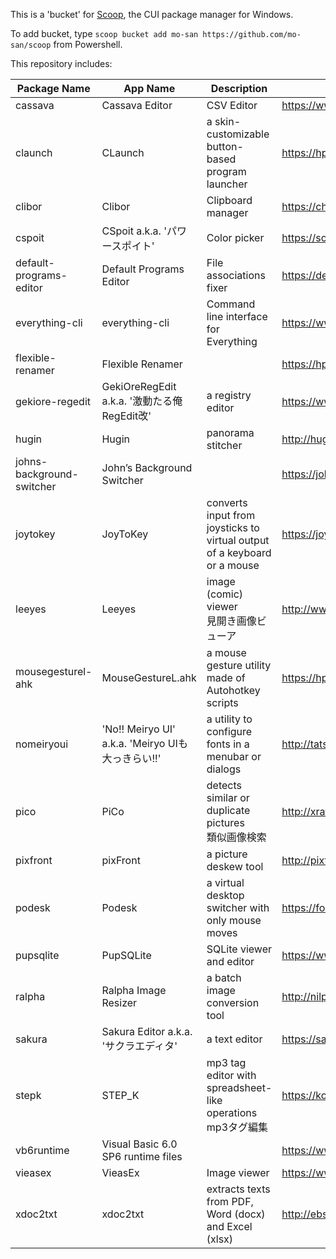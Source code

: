 This is a 'bucket' for [Scoop](https://scoop.sh/), the CUI package manager for Windows.

To add bucket, type `scoop bucket add mo-san https://github.com/mo-san/scoop` from Powershell.

This repository includes:

| Package Name | App Name | Description | Website |
|--|--|--|--|
| cassava | Cassava Editor | CSV Editor | https://www.asukaze.net/soft/cassava/ |
| claunch | CLaunch | a skin-customizable button-based program launcher | https://hp.vector.co.jp/authors/VA018351/claunch.html |
| clibor | Clibor | Clipboard manager | https://chigusa-web.com/clibor/ |
| cspoit | CSpoit a.k.a. 'パワースポイト' | Color picker | https://soft.utopiat.net/cspoit/ |
| default-programs-editor | Default Programs Editor | File associations fixer | https://defaultprogramseditor.com/ |
| everything-cli | everything-cli | Command line interface for Everything | https://www.voidtools.com/support/everything/command_line_interface/ |
| flexible-renamer | Flexible Renamer |  | https://hp.vector.co.jp/authors/VA014830/FlexRena/ |
| gekiore-regedit | GekiOreRegEdit a.k.a. '激動たる俺RegEdit改' | a registry editor | https://www.vector.co.jp/soft/win95/util/se295314.html |
| hugin | Hugin | panorama stitcher | http://hugin.sourceforge.net/ |
| johns-background-switcher | John’s Background Switcher |  | https://johnsad.ventures/software/backgroundswitcher/windows/ |
| joytokey | JoyToKey | converts input from joysticks to virtual output of a keyboard or a mouse | https://joytokey.net/ja/ |
| leeyes | Leeyes | image (comic) viewer<br>見開き画像ビューア | http://www3.tokai.or.jp/boxes/leeyes/ |
| mousegesturel-ahk | MouseGestureL.ahk | a mouse gesture utility made of Autohotkey scripts | https://hp.vector.co.jp/authors/VA018351/mglahk.html |
| nomeiryoui | 'No!! Meiryo UI' a.k.a. 'Meiryo UIも大っきらい!!' | a utility to configure fonts in a menubar or dialogs | http://tatsu.life.coocan.jp/MySoft/WinCust/index.html |
| pico | PiCo | detects similar or duplicate pictures<br>類似画像検索 | http://xration.sakura.ne.jp/htmls/program.htm |
| pixfront | pixFront | a picture deskew tool | http://pixtopo.main.jp/front_en/index.html |
| podesk | Podesk | a virtual desktop switcher with only mouse moves | https://forest.watch.impress.co.jp/library/software/podesk/ |
| pupsqlite | PupSQLite | SQLite viewer and editor | https://www.eonet.ne.jp/~pup/software.html |
| ralpha | Ralpha Image Resizer | a batch image conversion tool | http://nilposoft.info/ralpha/index.html |
| sakura | Sakura Editor a.k.a. 'サクラエディタ' | a text editor | https://sakura-editor.github.io/ |
| stepk | STEP_K | mp3 tag editor with spreadsheet-like operations<br>mp3タグ編集 | https://kobarin.sakura.ne.jp/ |
| vb6runtime | Visual Basic 6.0 SP6 runtime files |  | https://www.vector.co.jp/soft/dl/win95/util/se342080.html |
| vieasex | VieasEx | Image viewer | https://www.vieas.com/software/vieas.html |
| xdoc2txt | xdoc2txt | extracts texts from PDF, Word (docx) and Excel (xlsx) | http://ebstudio.info/home/xdoc2txt.html |
